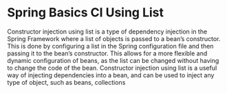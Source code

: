 # Spring Basics CI Using List

Constructor injection using list is a type of dependency injection in the Spring Framework where a list of objects is passed to a bean’s constructor. 
This is done by configuring a list in the Spring configuration file and then passing it to the bean’s constructor. 
This allows for a more flexible and dynamic configuration of beans, as the list can be changed without having to change the code of the bean. 
Constructor injection using list is a useful way of injecting dependencies into a bean, and can be used to inject any type of object, such as beans, collections
